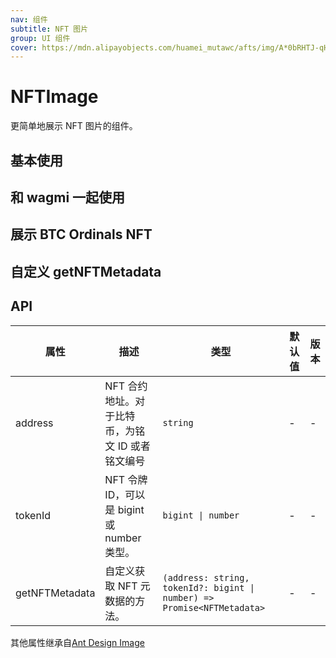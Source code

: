 ```yaml
---
nav: 组件
subtitle: NFT 图片
group: UI 组件
cover: https://mdn.alipayobjects.com/huamei_mutawc/afts/img/A*0bRHTJ-qHbIAAAAAAAAAAAAADlrGAQ/original
---
```


# NFTImage

更简单地展示 NFT 图片的组件。

## 基本使用

<code src="./demos/basic.tsx"></code>

## 和 wagmi 一起使用

<code src="./demos/wagmi.tsx"></code>

## 展示 BTC Ordinals NFT

<code src="./demos/ordinals.tsx"></code>

## 自定义 getNFTMetadata

<code src="./demos/customGetNFTMetadata.tsx"></code>

## API

| 属性 | 描述 | 类型 | 默认值 | 版本 |
| --- | --- | --- | --- | --- |
| address | NFT 合约地址。对于比特币，为铭文 ID 或者铭文编号 | `string` | - | - |
| tokenId | NFT 令牌 ID，可以是 bigint 或 number 类型。 | `bigint \| number` | - | - |
| getNFTMetadata | 自定义获取 NFT 元数据的方法。 | `(address: string, tokenId?: bigint \| number) => Promise<NFTMetadata>` | - | - |

其他属性继承自[Ant Design Image](https://ant-design.antgroup.com/components/image-cn)
